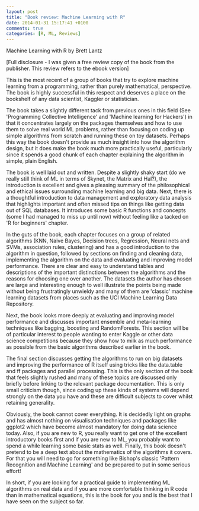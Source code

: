 ```yaml
---
layout: post
title: "Book review: Machine Learning with R"
date: 2014-01-31 15:17:41 +0100
comments: true
categories: [R, ML, Reviews]
---
```


Machine Learning with R by Brett Lantz

[Full disclosure - I was given a free review copy of the book from the publisher.  This review refers to the ebook version]

This is the most recent of a group of books that try to explore machine learning from a programming, rather than purely mathematical, perspective. The book is highly successful in this respect and deserves a place on the bookshelf of any data scientist, Kaggler or statistician.

The book takes a slightly different tack from previous ones in this field (See 'Programming Collective Intelligence' and 'Machine learning for Hackers') in that it concentrates largely on the packages themselves and how to use them to solve real world ML problems, rather than focusing on coding up simple algorithms from scratch and running these on toy datasets.  Perhaps this way the book doesn't provide as much insight into how the algorithm design, but it does make the book much more practically useful, particularly since it spends a good chunk of each chapter explaining the algorithm in simple, plain English.

The book is well laid out and written.  Despite a slightly shaky start (do we really still think of ML in terms of Skynet, the Matrix and Hal?), the introduction is excellent and gives a pleasing summary of the philosophical and ethical issues surrounding machine learning and big data. Next, there is a thoughtful introduction to data management and exploratory data analysis that highlights important and often missed tips on things like getting data out of SQL databases.  It introduces some basic R functions and concepts (some I had managed to miss up until now) without feeling like a tacked on 'R for beginners' chapter.

In the guts of the book, each chapter focuses on a group of related algorithms (KNN, Naive Bayes, Decision trees, Regression, Neural nets and SVMs, association rules, clustering) and has a good introduction to the algorithm in question, followed by sections on finding and cleaning data, implementing the algorithm on the data and evaluating and improving model performance. There are clear and easy to understand tables and descriptions of the important distinctions between the algorithms and the reasons for choosing one over another.  The datasets the author has chosen are large and interesting enough to well illustrate the points being made without being frustratingly unwieldy and many of them are 'classic' machine learning datasets from places such as the UCI Machine Learning Data Repository. 

Next, the book looks more deeply at evaluating and improving model performance and discusses important ensemble and meta-learning techniques like bagging, boosting and RandomForests.  This section will be of particular interest to people wanting to enter Kaggle or other data science competitions because they show how to milk as much performance as possible from the basic algorithms described earlier in the book.

The final section discusses getting the algorithms to run on big datasets and improving the performance of R itself using tricks like the data.table and ff packages and parallel processing.  This is the only section of the book that feels slightly rushed and many of these topics are discussed only briefly before linking to the relevant package documentation.  This is only small criticism though, since coding up these kinds of systems will depend strongly on the data you have and these are difficult subjects to cover whilst retaining generality.

Obviously, the book cannot cover everything.  It is decidedly light on graphs and has almost nothing on visualisation techniques and packages like ggplot2 which have become almost mandatory for doing data science today. Also, if you are new to R, you really want to get one of the excellent introductory books first and if you are new to ML, you probably want to spend a while learning some basic stats as well.  Finally, this book doesn't pretend to be a deep text about the mathematics of the algorithms it covers.  For that you will need to go for something like Bishop's classic 'Pattern Recognition and Machine Learning' and be prepared to put in some serious effort!

In short, if you are looking for a practical guide to implementing ML algorithms on real data and if you are more comfortable thinking in R code than in mathematical equations, this is the book for you and is the best that I have seen on the subject so far.
